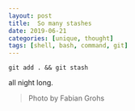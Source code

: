```yaml
---
layout: post
title:  So many stashes
date: 2019-06-21
categories: [unique, thought]
tags: [shell, bash, command, git]
---
```


`git add . && git stash`
 
 all night long.

 > Photo by Fabian Grohs
